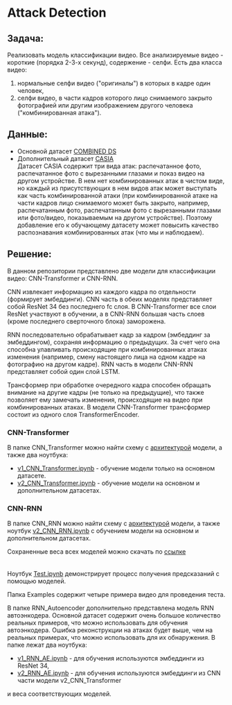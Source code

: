 # Attack Detection

## Задача:

Реализовать модель классификации видео. Все анализируемые видео - короткие (порядка 2-3-х секунд), содержение - селфи.
Есть два класса видео:
1) нормальные селфи видео ("оригиналы") в которых в кадре один человек, 
2) селфи видео, в части кадров которого лицо снимаемого закрыто фотографией или другим изображением другого человека ("комбинированная атака").

## Данные:

- Основной датасет [COMBINED DS](https://drive.google.com/file/d/1SB0qwhhlEFH1DZNeaFrsGEbYfWerRxWc/view?usp=sharing)
- Дополнительный датасет [CASIA](https://drive.google.com/file/d/186x9PV_8jVD8cj0gC-s-rawH0Q-U9bfI/view?usp=sharing)\
Датасет CASIA содержит три вида атак: распечатанное фото, распечатанное фото с вырезанными глазами и показ видео на другом устройстве. В нем нет комбинированных атак в чистом виде, но каждый из присутствующих в нем видов атак может выступать как часть комбинированной атаки (при комбинированной атаке на части кадров лицо снимаемого может быть закрыто, например, распечатанным фото, распечатанным фото с вырезанными глазами или фото/видео, показываемым на другом устройстве). Поэтому добавление его к обучающему датасету может повысить качество распознавания комбинированных атак (что мы и наблюдаем).

## Решение:

В данном репозитории представлено две модели для классификации видео: CNN-Transformer и CNN-RNN.

CNN извлекает информацию из каждого кадра по отдельности (формирует эмбеддинги). CNN часть в обеих моделях представляет собой ResNet 34 без последнего fc слоя. В CNN-Transformer все слои ResNet участвуют в обучении, а в CNN-RNN большая часть слоев (кроме последнего сверточного блока) заморожена.

RNN последовательно обрабатывает кадр за кадром (эмбеддинг за эмбеддингом), сохраняя информацию о предыдущих. За счет чего она способна улавливать происходящие при комбинированных атаках изменения (например, смену настоящего лица на одном кадре на фотографию на другом кадре). RNN часть в модели CNN-RNN представляет собой один слой LSTM.

Трансформер при обработке очередного кадра способен обращать внимание на другие кадры (не только на предыдущие), что также позволяет ему замечать изменения, происходящие на видео при комбинированных атаках. В модели CNN-Transformer трансформер состоит из одного слоя TransformerEncoder. 

### CNN-Transformer

В папке CNN_Transformer можно найти схему с [архитектурой](https://github.com/IrinaGorbunova/AttackDetection/blob/main/CNN_Transformer/CNN-Transformer.png) модели, а также два ноутбука:
- [v1_CNN_Transformer.ipynb](https://github.com/IrinaGorbunova/AttackDetection/blob/main/CNN_Transformer/v1_CNN_Transformer.ipynb) - обучение модели только на основном датасете.
- [v2_CNN_Transformer.ipynb](https://github.com/IrinaGorbunova/AttackDetection/blob/main/CNN_Transformer/v2_CNN_Transformer.ipynb) - обучение модели на основном и дополнительном датасетах.

### CNN-RNN

В папке CNN_RNN можно найти схему с [архитектурой](https://github.com/IrinaGorbunova/AttackDetection/blob/main/CNN_RNN/CNN_RNN.png) модели, а также ноутбук
[v2_CNN_RNN.ipynb](https://github.com/IrinaGorbunova/AttackDetection/blob/main/CNN_RNN/v2_CNN_RNN.ipynb) c обучением модели на основном и дополнительном датасетах.

Сохраненные веса всех моделей можно скачать по [ссылке](https://drive.google.com/drive/folders/1CkgYQdyi9ZVBIDCiqMcrHak1L4ylgmRR?usp=sharing)
\
\
\
Ноутбук [Test.ipynb](https://github.com/IrinaGorbunova/AttackDetection/blob/main/Test.ipynb) демонстрирует процесс получения предсказаний с помощью моделей.

Папка Examples содержит четыре примера видео для проведения теста.

В папке RNN_Autoencoder дополнительно представлена модель RNN автоэнкодера. Основной датасет содержит очень большое количество реальных примеров, что можно использовать для обучения автоэнкодера. Ошибка реконструкции на атаках будет выше, чем на реальных примерах, что можно использовать для их обнаружения. В папке лежат два ноутбука:
- [v1_RNN_AE.ipynb](https://github.com/IrinaGorbunova/AttackDetection/blob/main/RNN_Autoencoder/v1_RNN_AE.ipynb) - для обучения используются эмбеддинги из ResNet 34,
- [v2_RNN_AE.ipynb](https://github.com/IrinaGorbunova/AttackDetection/blob/main/RNN_Autoencoder/v2_RNN_AE.ipynb) - для обучения используются эмбеддинги из CNN части модели v2_CNN_Transformer

и веса соответствующих моделей.
